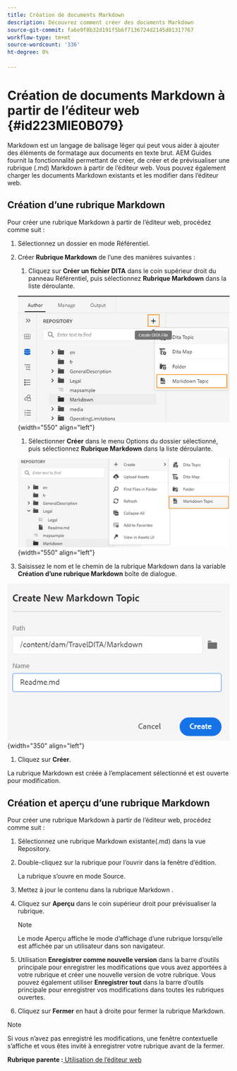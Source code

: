 ```yaml
---
title: Création de documents Markdown
description: Découvrez comment créer des documents Markdown
source-git-commit: fa6e9f8b32d191f5b6f7136724d2145d81317767
workflow-type: tm+mt
source-wordcount: '336'
ht-degree: 0%

---
```



# Création de documents Markdown à partir de l’éditeur web {#id223MIE0B079}

Markdown est un langage de balisage léger qui peut vous aider à ajouter des éléments de formatage aux documents en texte brut. AEM Guides fournit la fonctionnalité permettant de créer, de créer et de prévisualiser une rubrique \(.md\) Markdown à partir de l’éditeur web. Vous pouvez également charger les documents Markdown existants et les modifier dans l’éditeur web.

## Création d’une rubrique Markdown

Pour créer une rubrique Markdown à partir de l’éditeur web, procédez comme suit :

1. Sélectionnez un dossier en mode Référentiel.
1. Créer **Rubrique Markdown** de l’une des manières suivantes :
   1. Cliquez sur **Créer un fichier DITA** dans le coin supérieur droit du panneau Référentiel, puis sélectionnez **Rubrique Markdown** dans la liste déroulante.

   ![](images/create-markdown-dita-topic.png){width="550" align="left"}

   1. Sélectionner **Créer** dans le menu Options du dossier sélectionné, puis sélectionnez **Rubrique Markdown** dans la liste déroulante.

   ![](images/create-markdown-options-menu.png){width="550" align="left"}

1. Saisissez le nom et le chemin de la rubrique Markdown dans la variable **Création d’une rubrique Markdown** boîte de dialogue.

![](images/create-markdown-dialog.png){width="350" align="left"}

1. Cliquez sur **Créer**.

La rubrique Markdown est créée à l’emplacement sélectionné et est ouverte pour modification.

## Création et aperçu d’une rubrique Markdown

Pour créer une rubrique Markdown à partir de l’éditeur web, procédez comme suit :

1. Sélectionnez une rubrique Markdown existante\(.md\) dans la vue Repository.
1. Double-cliquez sur la rubrique pour l’ouvrir dans la fenêtre d’édition.

   La rubrique s’ouvre en mode Source.

1. Mettez à jour le contenu dans la rubrique Markdown .
1. Cliquez sur **Aperçu** dans le coin supérieur droit pour prévisualiser la rubrique.

   >[!NOTE]
   >
   > Le mode Aperçu affiche le mode d’affichage d’une rubrique lorsqu’elle est affichée par un utilisateur dans son navigateur.

1. Utilisation **Enregistrer comme nouvelle version** dans la barre d’outils principale pour enregistrer les modifications que vous avez apportées à votre rubrique et créer une nouvelle version de votre rubrique. Vous pouvez également utiliser **Enregistrer tout** dans la barre d’outils principale pour enregistrer vos modifications dans toutes les rubriques ouvertes.

1. Cliquez sur **Fermer** en haut à droite pour fermer la rubrique Markdown.

>[!NOTE]
>
> Si vous n’avez pas enregistré les modifications, une fenêtre contextuelle s’affiche et vous êtes invité à enregistrer votre rubrique avant de la fermer.

**Rubrique parente :**[ Utilisation de l’éditeur web](web-editor.md)


